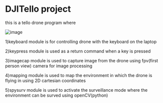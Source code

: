 # DJITello project
this is a tello drone program where

![image](https://user-images.githubusercontent.com/75070782/151765966-3ef8cc4e-f08c-4824-8ccc-b046103c8e06.png)


1)keyboard module is for controlling drone with the keyboard on the laptop

2)keypress module is used as a return command when a key is pressed

3)imagecap module is used to capture image from the drone using fpv(first person view) camera for image processing

4)mapping module is used to map the environment in which the drone is flying in using 2D cartesian coordinates

5)spysurv module is used to activate the surveillance mode where the environment can be surved using openCV(python)
